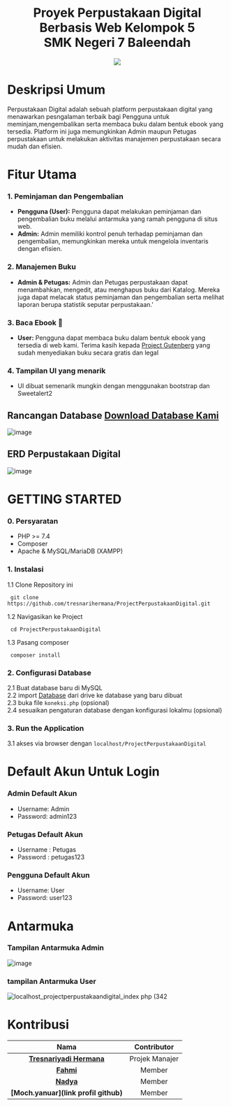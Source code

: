 <div align="center">
  <h1 align="center">    Proyek Perpustakaan Digital Berbasis Web Kelompok 5<br/>
     SMK Negeri 7 Baleendah</h1>
  <img src="https://github.com/user-attachments/assets/81c3569b-9f4b-4638-a0db-728d6ef84333"></img>
</div>





# Deskripsi Umum
Perpustakaan Digital adalah sebuah platform perpustakaan digital yang menawarkan pesngalaman terbaik bagi Pengguna untuk meminjam,mengembalikan serta membaca buku dalam bentuk ebook yang tersedia. Platform ini juga memungkinkan Admin maupun Petugas perpustakaan untuk melakukan aktivitas manajemen perpustakaan secara mudah dan efisien. 

# Fitur Utama

### 1. Peminjaman dan Pengembalian
- **Pengguna (User):** Pengguna dapat melakukan peminjaman dan pengembalian buku melalui antarmuka yang ramah pengguna di situs web.
- **Admin:** Admin memiliki kontrol penuh terhadap peminjaman dan pengembalian, memungkinkan mereka untuk mengelola inventaris dengan efisien.

### 2. Manajemen Buku
- **Admin & Petugas:** Admin dan Petugas perpustakaan dapat menambahkan, mengedit, atau menghapus buku dari Katalog. Mereka juga dapat melacak status peminjaman dan pengembalian serta melihat laporan berupa statistik seputar perpustakaan.'

### 3. Baca Ebook 🎉
- **User:** Pengguna dapat membaca buku dalam bentuk ebook yang tersedia di web kami. Terima kasih kepada <a href="https://www.gutenberg.org/">Project Gutenberg</a> yang sudah menyediakan buku secara gratis dan legal

### 4. Tampilan UI yang menarik
- UI dibuat semenarik mungkin dengan menggunakan bootstrap dan Sweetalert2


## Rancangan Database <a href="https://drive.google.com/file/d/15EHjidInHzv11ouUHfS5w1DIcoaoTOF1/view?usp=sharing">Download Database Kami</a>
![image](https://github.com/user-attachments/assets/73bd282a-f22d-471d-8ff3-eb042db9fe9c)

## ERD Perpustakaan Digital
![image](https://github.com/user-attachments/assets/af35b3aa-67e2-400b-8225-2b3b93060704)





<!-- GETTING STARTED -->
# GETTING STARTED
### 0. Persyaratan
- PHP >= 7.4
- Composer
- Apache & MySQL/MariaDB (XAMPP)


### 1. Instalasi
1.1 Clone Repository ini
 <pre><code> git clone https://github.com/tresnarihermana/ProjectPerpustakaanDigital.git </code></pre>
1.2 Navigasikan ke Project
 <pre><code> cd ProjectPerpustakaanDigital </code></pre>
1.3 Pasang composer
 <pre><code> composer install </code></pre>
 
### 2. Configurasi Database
2.1 Buat database baru di MySQL </br>
2.2 import <a href="https://drive.google.com/file/d/15EHjidInHzv11ouUHfS5w1DIcoaoTOF1/view?usp=sharing">Database</a> dari drive ke database yang baru dibuat </br>
2.3 buka file `koneksi.php` (opsional) </br>
2.4 sesuaikan pengaturan database dengan konfigurasi lokalmu (opsional) </br>

### 3. Run the Application
3.1 akses via browser dengan `localhost/ProjectPerpustakaanDigital`

# Default Akun Untuk Login
### Admin Default Akun ###
- Username: Admin
- Password: admin123

### Petugas Default Akun ###
- Username : Petugas
- Password : petugas123

### Pengguna Default Akun ###
- Username: User
- Password: user123

<h1>Antarmuka</h1>

### Tampilan Antarmuka Admin
![image](https://github.com/user-attachments/assets/c2455624-23aa-4c48-a387-ab3d9b1b6290)

### tampilan Antarmuka User
![localhost_projectperpustakaandigital_index php (342](https://github.com/user-attachments/assets/c2efc04d-b437-42ef-b9e5-01f3ad6a46b6)






<!-- CONTACT -->
# Kontribusi
| Nama |  Contributor |
| :---: |  :---: |
| **[Tresnariyadi Hermana](https://github.com/tresnarihermana)**   | Projek Manajer |
| **[Fahmi](https://github.com/ikanemo)**  | Member |
| **[Nadya](https://github.com/nadyanafisah)**  | Member |
| **[Moch.yanuar](link profil github)**   | Member |
